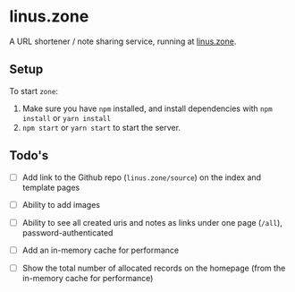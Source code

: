 # linus.zone

A URL shortener / note sharing service, running at [linus.zone](https://linus.zone).

## Setup

To start `zone`:

1. Make sure you have `npm` installed, and install dependencies with `npm install` or `yarn install`
2. `npm start` or `yarn start` to start the server.

## Todo's

- [ ] Add link to the Github repo (`linus.zone/source`) on the index and template pages
- [ ] Ability to add images
- [ ] Ability to see all created uris and notes as links under one page (`/all`), password-authenticated
- [ ] Add an in-memory cache for performance
- [ ] Show the total number of allocated records on the homepage (from the in-memory cache for performance)

